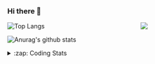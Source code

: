 ### Hi there 👋

<!--
**tao8687/tao8687** is a ✨ _special_ ✨ repository because its `README.md` (this file) appears on your GitHub profile.

Here are some ideas to get you started:

- 🔭 I’m currently working on ...
- 🌱 I’m currently learning ...
- 👯 I’m looking to collaborate on ...
- 🤔 I’m looking for help with ...
- 💬 Ask me about ...
- 📫 How to reach me: ...
- 😄 Pronouns: ...
- ⚡ Fun fact: ...
-->

<img align='right' src="https://media.giphy.com/media/M9gbBd9nbDrOTu1Mqx/giphy.gif" width="200">

  
![Top Langs](https://github-readme-stats.vercel.app/api/top-langs/?username=tao8687&layout=compact&title_color=23238E&text_color=A67D3D)

![Anurag's github stats](https://github-readme-stats.vercel.app/api?username=tao8687&show_icons=true&&text_color=A67D3D&title_color=23238E&show_icons=false&count_private=true&hide=stars)

<details>
  <summary>:zap: Coding Stats</summary>
  <b>
<!--START_SECTION:waka-->
![Code Time](http://img.shields.io/badge/Code%20Time-0%20secs-blue)

![Profile Views](http://img.shields.io/badge/Profile%20Views-2-blue)

**🐱 My GitHub Data** 

> 🏆 168 Contributions in the Year 2022
 > 
> 📦 1.4 MB Used in GitHub's Storage 
 > 
> 🚫 Not Opted to Hire
 > 
> 📜 55 Public Repositories 
 > 
> 🔑 24 Private Repositories  
 > 
**I'm an Early 🐤** 

```text
🌞 Morning    108 commits    ██████████████████░░░░░░░   74.48% 
🌆 Daytime    11 commits     ██░░░░░░░░░░░░░░░░░░░░░░░   7.59% 
🌃 Evening    26 commits     ████░░░░░░░░░░░░░░░░░░░░░   17.93% 
🌙 Night      0 commits      ░░░░░░░░░░░░░░░░░░░░░░░░░   0.0%

```
📅 **I'm Most Productive on Monday** 

```text
Monday       31 commits     █████░░░░░░░░░░░░░░░░░░░░   21.38% 
Tuesday      24 commits     ████░░░░░░░░░░░░░░░░░░░░░   16.55% 
Wednesday    28 commits     ████░░░░░░░░░░░░░░░░░░░░░   19.31% 
Thursday     19 commits     ███░░░░░░░░░░░░░░░░░░░░░░   13.1% 
Friday       15 commits     ██░░░░░░░░░░░░░░░░░░░░░░░   10.34% 
Saturday     14 commits     ██░░░░░░░░░░░░░░░░░░░░░░░   9.66% 
Sunday       14 commits     ██░░░░░░░░░░░░░░░░░░░░░░░   9.66%

```


📊 **This Week I Spent My Time On** 

```text
⌚︎ Time Zone: Asia/Shanghai

💬 Programming Languages: 
C                        2 hrs 43 mins       ██████████░░░░░░░░░░░░░░░   42.64% 
C++                      1 hr 47 mins        ███████░░░░░░░░░░░░░░░░░░   28.05% 
Python                   1 hr 8 mins         ████░░░░░░░░░░░░░░░░░░░░░   17.76% 
Makefile                 31 mins             ██░░░░░░░░░░░░░░░░░░░░░░░   8.2% 
Text                     12 mins             ░░░░░░░░░░░░░░░░░░░░░░░░░   3.21%

🔥 Editors: 
VS Code                  6 hrs 24 mins       █████████████████████████   100.0%

🐱‍💻 Projects: 
samples                  2 hrs 18 mins       █████████░░░░░░░░░░░░░░░░   35.91% 
vc07681                  2 hrs 17 mins       █████████░░░░░░░░░░░░░░░░   35.65% 
vc0768                   1 hr 48 mins        ███████░░░░░░░░░░░░░░░░░░   28.19% 
VC0768_SDK_V3.0.0.18.3   0 secs              ░░░░░░░░░░░░░░░░░░░░░░░░░   0.25%

💻 Operating System: 
Linux                    6 hrs 24 mins       █████████████████████████   100.0%

```

**I Mostly Code in Python** 

```text
Python                   9 repos             ████████░░░░░░░░░░░░░░░░░   32.14% 
C                        6 repos             █████░░░░░░░░░░░░░░░░░░░░   21.43% 
C++                      5 repos             ████░░░░░░░░░░░░░░░░░░░░░   17.86% 
Shell                    2 repos             █░░░░░░░░░░░░░░░░░░░░░░░░   7.14% 
JavaScript               2 repos             █░░░░░░░░░░░░░░░░░░░░░░░░   7.14%

```


**Timeline**

![Chart not found](https://raw.githubusercontent.com/tao8687/tao8687/master/charts/bar_graph.png) 


 Last Updated on 16/06/2022 01:56:22 UTC
<!--END_SECTION:waka-->
</details>
